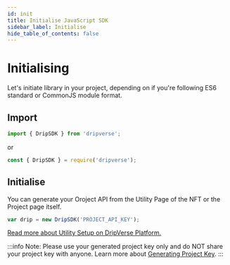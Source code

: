 ```yaml
---
id: init
title: Initialise JavaScript SDK
sidebar_label: Initialise
hide_table_of_contents: false
---
```


# Initialising
Let's initiate library in your project, depending on if you're following ES6 standard or CommonJS module format.

## Import

```js
import { DripSDK } from 'dripverse';
```
or
```js
const { DripSDK } = require('dripverse');
```

## Initialise

You can generate your Oroject API from the Utility Page of the NFT or the Project page itself.
```js
var drip = new DripSDK('PROJECT_API_KEY');
```
[Read more about Utility Setup on DripVerse Platform.](../../guide/utility/gatekeeper/setup.md)

<!-- If you want to work on `local` or `alpha`, please add the following:
```js
var drip = new DripSDK('2bd97fd02911eb060b259167676800b2f15e3336', 'alpha');
``` -->
:::info
Note: Please use your generated project key only and do NOT share your project key with anyone. Learn more about [Generating Project Key](../../guide/utility/gatekeeper/setup.md).
:::

